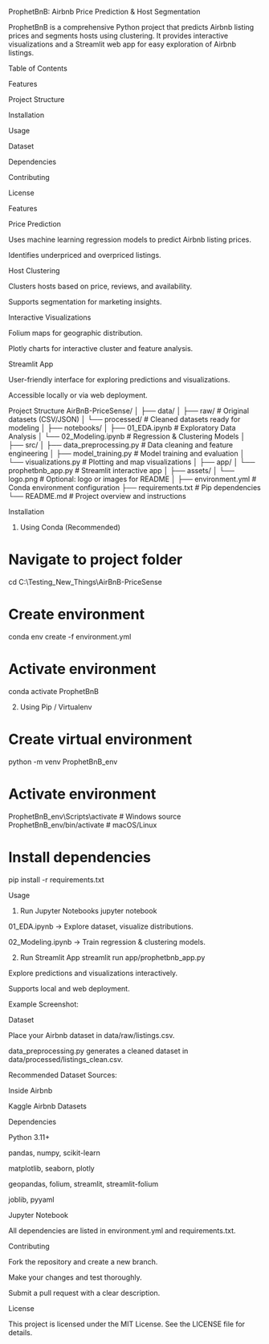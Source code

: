 ProphetBnB: Airbnb Price Prediction & Host Segmentation

<!-- Optional: replace with actual logo -->

ProphetBnB is a comprehensive Python project that predicts Airbnb listing prices and segments hosts using clustering. It provides interactive visualizations and a Streamlit web app for easy exploration of Airbnb listings.

Table of Contents

Features

Project Structure

Installation

Usage

Dataset

Dependencies

Contributing

License

Features

Price Prediction

Uses machine learning regression models to predict Airbnb listing prices.

Identifies underpriced and overpriced listings.

Host Clustering

Clusters hosts based on price, reviews, and availability.

Supports segmentation for marketing insights.

Interactive Visualizations

Folium maps for geographic distribution.

Plotly charts for interactive cluster and feature analysis.

Streamlit App

User-friendly interface for exploring predictions and visualizations.

Accessible locally or via web deployment.

Project Structure
AirBnB-PriceSense/
│
├── data/
│   ├── raw/               # Original datasets (CSV/JSON)
│   └── processed/         # Cleaned datasets ready for modeling
│
├── notebooks/
│   ├── 01_EDA.ipynb       # Exploratory Data Analysis
│   └── 02_Modeling.ipynb  # Regression & Clustering Models
│
├── src/
│   ├── data_preprocessing.py   # Data cleaning and feature engineering
│   ├── model_training.py       # Model training and evaluation
│   └── visualizations.py       # Plotting and map visualizations
│
├── app/
│   └── prophetbnb_app.py       # Streamlit interactive app
│
├── assets/
│   └── logo.png                # Optional: logo or images for README
│
├── environment.yml             # Conda environment configuration
├── requirements.txt            # Pip dependencies
└── README.md                   # Project overview and instructions

Installation
1. Using Conda (Recommended)
# Navigate to project folder
cd C:\Testing_New_Things\AirBnB-PriceSense

# Create environment
conda env create -f environment.yml

# Activate environment
conda activate ProphetBnB

2. Using Pip / Virtualenv
# Create virtual environment
python -m venv ProphetBnB_env

# Activate environment
ProphetBnB_env\Scripts\activate   # Windows
source ProphetBnB_env/bin/activate # macOS/Linux

# Install dependencies
pip install -r requirements.txt

Usage
1. Run Jupyter Notebooks
jupyter notebook


01_EDA.ipynb → Explore dataset, visualize distributions.

02_Modeling.ipynb → Train regression & clustering models.

2. Run Streamlit App
streamlit run app/prophetbnb_app.py


Explore predictions and visualizations interactively.

Supports local and web deployment.

Example Screenshot:

<!-- Replace with actual screenshot -->

Dataset

Place your Airbnb dataset in data/raw/listings.csv.

data_preprocessing.py generates a cleaned dataset in data/processed/listings_clean.csv.

Recommended Dataset Sources:

Inside Airbnb

Kaggle Airbnb Datasets

Dependencies

Python 3.11+

pandas, numpy, scikit-learn

matplotlib, seaborn, plotly

geopandas, folium, streamlit, streamlit-folium

joblib, pyyaml

Jupyter Notebook

All dependencies are listed in environment.yml and requirements.txt.

Contributing

Fork the repository and create a new branch.

Make your changes and test thoroughly.

Submit a pull request with a clear description.

License

This project is licensed under the MIT License. See the LICENSE
 file for details.